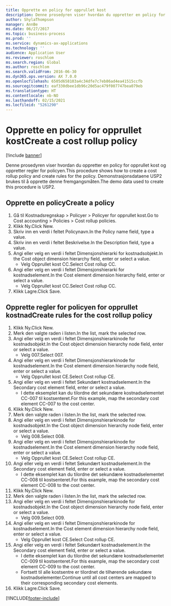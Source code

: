 ```yaml
---
title: Opprette en policy for opprullet kost
description: Denne prosedyren viser hvordan du oppretter en policy for opprullet kost og oppretter regler for policyen.
author: ShylaThompson
manager: AnnBe
ms.date: 06/27/2017
ms.topic: business-process
ms.prod: ''
ms.service: dynamics-ax-applications
ms.technology: ''
audience: Application User
ms.reviewer: roschlom
ms.search.region: Global
ms.author: roschlom
ms.search.validFrom: 2016-06-30
ms.dyn365.ops.version: AX 7.0.0
ms.openlocfilehash: 6505d658103a4c34dfe7c7eb86ad4ea41515ccfb
ms.sourcegitcommit: eaf330dbee1db96c20d5ac479f007747bea079eb
ms.translationtype: HT
ms.contentlocale: nb-NO
ms.lasthandoff: 02/15/2021
ms.locfileid: "5261290"
---
```

# <a name="create-a-cost-rollup-policy"></a><span data-ttu-id="cbf58-103">Opprette en policy for opprullet kost</span><span class="sxs-lookup"><span data-stu-id="cbf58-103">Create a cost rollup policy</span></span>

[!include [banner](../../includes/banner.md)]

<span data-ttu-id="cbf58-104">Denne prosedyren viser hvordan du oppretter en policy for opprullet kost og oppretter regler for policyen.</span><span class="sxs-lookup"><span data-stu-id="cbf58-104">This procedure shows how to create a cost rollup policy and create rules for the policy.</span></span> <span data-ttu-id="cbf58-105">Demonstrasjonsdataene USP2 brukes til å opprette denne fremgangsmåten.</span><span class="sxs-lookup"><span data-stu-id="cbf58-105">The demo data used to create this procedure is USP2.</span></span>


## <a name="create-a-policy"></a><span data-ttu-id="cbf58-106">Opprette en policy</span><span class="sxs-lookup"><span data-stu-id="cbf58-106">Create a policy</span></span>
1. <span data-ttu-id="cbf58-107">Gå til Kostnadsregnskap > Policyer > Policyer for opprullet kost.</span><span class="sxs-lookup"><span data-stu-id="cbf58-107">Go to Cost accounting > Policies > Cost rollup policies.</span></span>
2. <span data-ttu-id="cbf58-108">Klikk Ny.</span><span class="sxs-lookup"><span data-stu-id="cbf58-108">Click New.</span></span>
3. <span data-ttu-id="cbf58-109">Skriv inn en verdi i feltet Policynavn.</span><span class="sxs-lookup"><span data-stu-id="cbf58-109">In the Policy name field, type a value.</span></span>
4. <span data-ttu-id="cbf58-110">Skriv inn en verdi i feltet Beskrivelse.</span><span class="sxs-lookup"><span data-stu-id="cbf58-110">In the Description field, type a value.</span></span>
5. <span data-ttu-id="cbf58-111">Angi eller velg en verdi i feltet Dimensjonshierarki for kostnadsobjekt.</span><span class="sxs-lookup"><span data-stu-id="cbf58-111">In the Cost object dimension hierarchy field, enter or select a value.</span></span>
    * <span data-ttu-id="cbf58-112">Velg Opprullet kost CC.</span><span class="sxs-lookup"><span data-stu-id="cbf58-112">Select Cost rollup CC.</span></span>  
6. <span data-ttu-id="cbf58-113">Angi eller velg en verdi i feltet Dimensjonshierarki for kostnadselement.</span><span class="sxs-lookup"><span data-stu-id="cbf58-113">In the Cost element dimension hierarchy field, enter or select a value.</span></span>
    * <span data-ttu-id="cbf58-114">Velg Opprullet kost CC.</span><span class="sxs-lookup"><span data-stu-id="cbf58-114">Select Cost rollup CC.</span></span>  
7. <span data-ttu-id="cbf58-115">Klikk Lagre.</span><span class="sxs-lookup"><span data-stu-id="cbf58-115">Click Save.</span></span>

## <a name="create-rules-for-the-cost-rollup-policy"></a><span data-ttu-id="cbf58-116">Opprette regler for policyen for opprullet kostnad</span><span class="sxs-lookup"><span data-stu-id="cbf58-116">Create rules for the cost rollup policy</span></span>
1. <span data-ttu-id="cbf58-117">Klikk Ny.</span><span class="sxs-lookup"><span data-stu-id="cbf58-117">Click New.</span></span>
2. <span data-ttu-id="cbf58-118">Merk den valgte raden i listen.</span><span class="sxs-lookup"><span data-stu-id="cbf58-118">In the list, mark the selected row.</span></span>
3. <span data-ttu-id="cbf58-119">Angi eller velg en verdi i feltet Dimensjonshierarkinode for kostnadsobjekt.</span><span class="sxs-lookup"><span data-stu-id="cbf58-119">In the Cost object dimension hierarchy node field, enter or select a value.</span></span>
    * <span data-ttu-id="cbf58-120">Velg 007.</span><span class="sxs-lookup"><span data-stu-id="cbf58-120">Select 007.</span></span>  
4. <span data-ttu-id="cbf58-121">Angi eller velg en verdi i feltet Dimensjonshierarkinode for kostnadselement.</span><span class="sxs-lookup"><span data-stu-id="cbf58-121">In the Cost element dimension hierarchy node field, enter or select a value.</span></span>
    * <span data-ttu-id="cbf58-122">Velg Opprullet kost CE.</span><span class="sxs-lookup"><span data-stu-id="cbf58-122">Select Cost rollup CE.</span></span>  
5. <span data-ttu-id="cbf58-123">Angi eller velg en verdi i feltet Sekundært kostnadselement.</span><span class="sxs-lookup"><span data-stu-id="cbf58-123">In the Secondary cost element field, enter or select a value.</span></span>
    * <span data-ttu-id="cbf58-124">I dette eksemplet kan du tilordne det sekundære kostnadselementet CC-007 til kostsenteret.</span><span class="sxs-lookup"><span data-stu-id="cbf58-124">For this example, map the secondary cost element CC-007 to the cost center.</span></span>  
6. <span data-ttu-id="cbf58-125">Klikk Ny.</span><span class="sxs-lookup"><span data-stu-id="cbf58-125">Click New.</span></span>
7. <span data-ttu-id="cbf58-126">Merk den valgte raden i listen.</span><span class="sxs-lookup"><span data-stu-id="cbf58-126">In the list, mark the selected row.</span></span>
8. <span data-ttu-id="cbf58-127">Angi eller velg en verdi i feltet Dimensjonshierarkinode for kostnadsobjekt.</span><span class="sxs-lookup"><span data-stu-id="cbf58-127">In the Cost object dimension hierarchy node field, enter or select a value.</span></span>
    * <span data-ttu-id="cbf58-128">Velg 008.</span><span class="sxs-lookup"><span data-stu-id="cbf58-128">Select 008.</span></span>  
9. <span data-ttu-id="cbf58-129">Angi eller velg en verdi i feltet Dimensjonshierarkinode for kostnadselement.</span><span class="sxs-lookup"><span data-stu-id="cbf58-129">In the Cost element dimension hierarchy node field, enter or select a value.</span></span>
    * <span data-ttu-id="cbf58-130">Velg Opprullet kost CE.</span><span class="sxs-lookup"><span data-stu-id="cbf58-130">Select Cost rollup CE.</span></span>  
10. <span data-ttu-id="cbf58-131">Angi eller velg en verdi i feltet Sekundært kostnadselement.</span><span class="sxs-lookup"><span data-stu-id="cbf58-131">In the Secondary cost element field, enter or select a value.</span></span>
    * <span data-ttu-id="cbf58-132">I dette eksemplet kan du tilordne det sekundære kostnadselementet CC-008 til kostsenteret.</span><span class="sxs-lookup"><span data-stu-id="cbf58-132">For this example, map the secondary cost element CC-008 to the cost center.</span></span>  
11. <span data-ttu-id="cbf58-133">Klikk Ny.</span><span class="sxs-lookup"><span data-stu-id="cbf58-133">Click New.</span></span>
12. <span data-ttu-id="cbf58-134">Merk den valgte raden i listen.</span><span class="sxs-lookup"><span data-stu-id="cbf58-134">In the list, mark the selected row.</span></span>
13. <span data-ttu-id="cbf58-135">Angi eller velg en verdi i feltet Dimensjonshierarkinode for kostnadsobjekt.</span><span class="sxs-lookup"><span data-stu-id="cbf58-135">In the Cost object dimension hierarchy node field, enter or select a value.</span></span>
    * <span data-ttu-id="cbf58-136">Velg 009.</span><span class="sxs-lookup"><span data-stu-id="cbf58-136">Select 009.</span></span>  
14. <span data-ttu-id="cbf58-137">Angi eller velg en verdi i feltet Dimensjonshierarkinode for kostnadselement.</span><span class="sxs-lookup"><span data-stu-id="cbf58-137">In the Cost element dimension hierarchy node field, enter or select a value.</span></span>
    * <span data-ttu-id="cbf58-138">Velg Opprullet kost CE.</span><span class="sxs-lookup"><span data-stu-id="cbf58-138">Select Cost rollup CE.</span></span>  
15. <span data-ttu-id="cbf58-139">Angi eller velg en verdi i feltet Sekundært kostnadselement.</span><span class="sxs-lookup"><span data-stu-id="cbf58-139">In the Secondary cost element field, enter or select a value.</span></span>
    * <span data-ttu-id="cbf58-140">I dette eksemplet kan du tilordne det sekundære kostnadselementet CC-009 til kostsenteret.</span><span class="sxs-lookup"><span data-stu-id="cbf58-140">For this example, map the secondary cost element CC-009 to the cost center.</span></span>  
    * <span data-ttu-id="cbf58-141">Fortsett til alle kostsentre er tilordnet de tilhørende sekundære kostnadselementer.</span><span class="sxs-lookup"><span data-stu-id="cbf58-141">Continue until all cost centers are mapped to their corresponding secondary cost elements.</span></span>  
16. <span data-ttu-id="cbf58-142">Klikk Lagre.</span><span class="sxs-lookup"><span data-stu-id="cbf58-142">Click Save.</span></span>



[!INCLUDE[footer-include](../../../includes/footer-banner.md)]